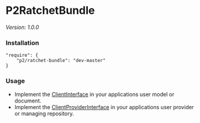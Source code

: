 P2RatchetBundle
===============

*Version: 1.0.0*


### Installation

    "require": {
        "p2/ratchet-bundle": "dev-master"
    }


### Usage

* Implement the [ClientInterface](Socket/ClientInterface.php) in your applications user model or document.
* Implement the [ClientProviderInterface](Socket/ClientProviderInterface.php) in your applications user provider or managing repository.